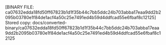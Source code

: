 [BINARY FILE: ca07632edda18fd50ff67823b1d1f35b44c7bb5ddc24b703abba17eaa9dd2b2095b03780e1f84de1acf4a50c25e7491ed4b59d4ddfcad55e6fbaf8c12125]
Stored copy: docs/converted-binary/ca07632edda18fd50ff67823b1d1f35b44c7bb5ddc24b703abba17eaa9dd2b2095b03780e1f84de1acf4a50c25e7491ed4b59d4ddfcad55e6fbaf8c12125
